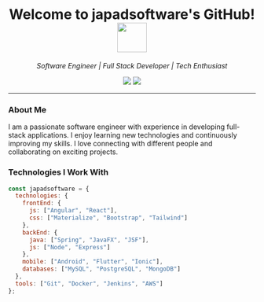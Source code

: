 <h1 align="center"> Welcome to japadsoftware's GitHub! <img src="https://media.giphy.com/media/l0MYNYpSlRwCuXubm/giphy.gif" width="60"></h1>

<p align="center">
  <em>Software Engineer | Full Stack Developer | Tech Enthusiast</em>
</p>

<p align="center">
  <a href="https://www.linkedin.com/in/padymies/"><img src="https://img.shields.io/badge/-padymies-blue?style=flat-square&logo=Linkedin&logoColor=white"></a>
  <a href="https://github.com/padymies"><img src="https://img.shields.io/github/followers/padymies?label=follow&style=social"></a>
</p>

---

### About Me

I am a passionate software engineer with experience in developing full-stack applications. I enjoy learning new technologies and continuously improving my skills. I love connecting with different people and collaborating on exciting projects.

### Technologies I Work With

```javascript
const japadsoftware = {
  technologies: {
    frontEnd: {
      js: ["Angular", "React"],
      css: ["Materialize", "Bootstrap", "Tailwind"]
    },
    backEnd: {
      java: ["Spring", "JavaFX", "JSF"],
      js: ["Node", "Express"]
    },
    mobile: ["Android", "Flutter", "Ionic"],
    databases: ["MySQL", "PostgreSQL", "MongoDB"]
  },
  tools: ["Git", "Docker", "Jenkins", "AWS"]
};
